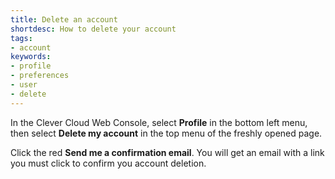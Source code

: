 ```yaml
---
title: Delete an account
shortdesc: How to delete your account
tags:
- account
keywords:
- profile
- preferences
- user
- delete
---
```


In the Clever Cloud Web Console, select **Profile** in the bottom left menu, then select **Delete my account** in the top menu of the freshly opened page.

Click the red **Send me a confirmation email**. You will get an email with a link you must click to confirm you account deletion.
